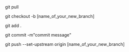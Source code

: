 git pull

git checkout -b [name_of_your_new_branch]

git add .

git commit -m"commit message"

git push --set-upstream origin [name_of_your_new_branch]
